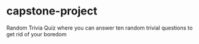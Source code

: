 # capstone-project
Random Trivia Quiz where you can answer ten random trivial questions to get rid of your boredom
